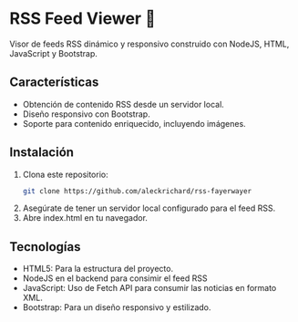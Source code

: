 # RSS Feed Viewer 📰

Visor de feeds RSS dinámico y responsivo construido con NodeJS, HTML, JavaScript y Bootstrap.

## Características

- Obtención de contenido RSS desde un servidor local.
- Diseño responsivo con Bootstrap.
- Soporte para contenido enriquecido, incluyendo imágenes.

## Instalación

1. Clona este repositorio:  
   ```bash
   git clone https://github.com/aleckrichard/rss-fayerwayer

2. Asegúrate de tener un servidor local configurado para el feed RSS.
3. Abre index.html en tu navegador.

## Tecnologías
- HTML5: Para la estructura del proyecto.
- NodeJS en el backend para consimir el feed RSS
- JavaScript: Uso de Fetch API para consumir las noticias en formato XML.
- Bootstrap: Para un diseño responsivo y estilizado.